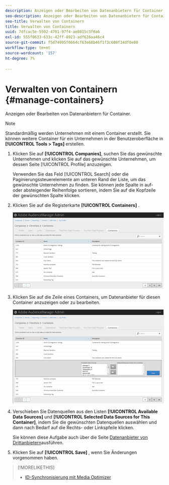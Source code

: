 ```yaml
---
description: Anzeigen oder Bearbeiten von Datenanbietern für Container.
seo-description: Anzeigen oder Bearbeiten von Datenanbietern für Container.
seo-title: Verwalten von Containern
title: Verwalten von Containern
uuid: 7dfcac5e-5502-4701-97f4-ae8015c3f0a6
exl-id: 555f0633-633c-42ff-8923-adf626aa46c4
source-git-commit: f5d74995f0664cf63e68b46f1f3c608f34df0e80
workflow-type: tm+mt
source-wordcount: '157'
ht-degree: 7%

---
```


# Verwalten von Containern {#manage-containers}

Anzeigen oder Bearbeiten von Datenanbietern für Container.

<!-- t_containers.xml -->

>[!NOTE]
>
>Standardmäßig werden Unternehmen mit einem Container erstellt. Sie können weitere Container für ein Unternehmen in der Benutzeroberfläche in **[!UICONTROL Tools > Tags]** erstellen.

1. Klicken Sie auf **[!UICONTROL Companies]**, suchen Sie das gewünschte Unternehmen und klicken Sie auf das gewünschte Unternehmen, um dessen Seite [!UICONTROL Profile] anzuzeigen.

   Verwenden Sie das Feld [!UICONTROL Search] oder die Paginierungssteuerelemente am unteren Rand der Liste, um das gewünschte Unternehmen zu finden. Sie können jede Spalte in auf- oder absteigender Reihenfolge sortieren, indem Sie auf die Kopfzeile der gewünschten Spalte klicken.

1. Klicken Sie auf die Registerkarte **[!UICONTROL Containers]** .

   ![](assets/containers.png)

1. Klicken Sie auf die Zeile eines Containers, um Datenanbieter für diesen Container anzuzeigen oder zu bearbeiten.

   ![Schrittergebnis](assets/containers_edit.png)

1. Verschieben Sie Datenquellen aus den Listen **[!UICONTROL Available Data Sources]** und **[!UICONTROL Selected Data Sources for This Container]**, indem Sie die gewünschten Datenquellen auswählen und dann nach Bedarf auf die Rechts- oder Linkspfeile klicken.

   Sie können diese Aufgabe auch über die Seite [Datenanbieter von Drittanbietern](../companies/admin-third-party-providers.md#task_E942DD674D794BA6B8EFD52FD866E689)ausführen.

1. Klicken Sie auf **[!UICONTROL Save]** , wenn Sie Änderungen vorgenommen haben.

>[!MORELIKETHIS]
>
>* [ID-Synchronisierung mit Media Optimizer](../companies/admin-amo-sync.md#concept_2B5537233DAA4860B3503B344F937D83)

